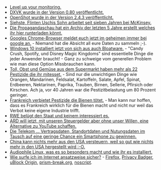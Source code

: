 * [Level up your monitoring.](https://ftp.fau.de/cdn.media.ccc.de/events/datenspuren/2018/h264-hd/DS2018-9330-deu-Level_Up_your_Monitoring_hd.mp4)
* [DXVK wurde in der Version 0.80 veröffentlicht.](https://www.phoronix.com/scan.php?page=news_item&px=DXVK-0.80-Released)
* [OpenShot wurde in der Version 2.4.3 veröffentlicht.](https://www.pro-linux.de/news/1/26328/video-editor-openshot-243-mit-neuen-masken-und-%C3%9Cberg%C3%A4ngen.html)
* [Siehste, Flinten Uschis Sohn arbeitet seit sieben Jahren bei McKinsey.](https://blog.fefe.de/?ts=a5591dd6)
* [Die Propagandaschau hat ein Archiv der letzten 5 Jahre erstellt welches ihr hier runterladen könnt.](https://propagandaschau.wordpress.com/2018/09/23/download-5-jahre-propagandaschau-in-einem-handlichen-offline-archiv/)
* [Googles Chrome-Browser meldet euch jetzt im geheimen immer bei google an.](https://blog.fefe.de/?ts=a556c50e) - Niemand hat die Absicht all eure Daten zu sammeln ;-).
* [Windows 10 installiert jetzt von sich aus auch Bloatware.](https://blog.fefe.de/?ts=a556d7ea) - "Candy Crush, Spotify, und Disney Magic Kingdoms" sind essentielle Dinge die jeder Anwender braucht! - Ganz zu schweige vom generellen Problem wie man diese Option Missbrauchen kann.
* [Toll, Obst und Gemüse aus dem Supermarkt haben mehr als 22 Pestizide die ihr mitesset.](https://netzfrauen.org/2018/09/24/pestizide-5/) - Sind nur die unwichtigen Dinge wie Orangen, Mandarinen, Feldsalat, Kartoffeln, Salate, Apfel, Spinat, Erdbeeren, Nektarinen, Paprika, Trauben, Birnen, Sellerie, Pfirsich oder Kirschen. Ach ja, vor 40 Jahren war die Pestizitbelastung um 80 Prozent geringer.
* [Frankreich verbietet Pestizide die Bienen tötet.](https://netzfrauen.org/2018/09/24/bees/) - Man kann nur hoffen, dass es Frankreich wirklich für die Bienen macht und nicht nur weil das Verbot keine eigene Industrie trifft.
* [RWE belügt den Staat und keinem interessiert es.](http://www.sonnenseite.com/de/wirtschaft/rwes-rodungsplaene-im-hambacher-forst-nicht-zulaessig.html)
* [ARD will jetzt, mit unseren Steuergelder aber ohne unser Willen, eine Alternative zu YouTube schaffen.](https://www.neopresse.com/politik/dach/ard-will-mitmischen-alternative-zu-youtube-und-co-ist-das-noch-journalismus/)
* [Die Telekom ... Vertragsdaten, Standortdaten und Nutungsdaten im Tausch auf eine geringe Chance ein Smartphone zu gewinnen.](https://blog.fefe.de/?ts=a557c771)
* [China kann nichts mehr aus den USA versteuern, weil so gut wie nichts mehr in den USA hergestellt wird :-O.](https://blog.fefe.de/?ts=a5563536)
* [Audiophile Linux, was es so besonders macht und wie ihr es installiert.](https://opensource.com/article/18/9/audiophile-linux-distro)
* [Wie surfe ich im Internet ansatzweise sicher?](https://ftp.fau.de/cdn.media.ccc.de/events/datenspuren/2018/h264-hd/DS2018-9313-deu-Wie_surfe_ich_sicher_im_Internet_hd.mp4) - [Firefox](https://www.mozilla.org/firefox/), [Privacy Badger](https://www.eff.org/privacybadger), [uBlock Origin](https://github.com/gorhill/uBlock), [prism-break.org](https://prism-break.org/), [noscript](https://noscript.net/).

